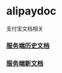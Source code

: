 # alipaydoc
支付宝文档相关

### <a href="https://doc.open.alipay.com/docs/doc.htm?spm=a219a.7629140.0.0.yp165G&treeId=58&articleId=103541&docType=1" target="_blank">服务端历史文档</a>
### <a href="https://doc.open.alipay.com/docs/doc.htm?spm=a219a.7629140.0.0.AwuLq6&treeId=54&articleId=103419&docType=1" target="_blank">服务端新文档</a>
